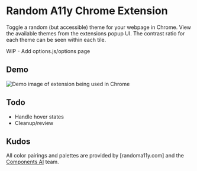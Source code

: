 # Random A11y Chrome Extension
Toggle a random (but accessible) theme for your webpage in Chrome. View the available themes from the extensions popup UI. The contrast ratio for each theme can be seen within each tile. 

WIP - Add options.js/options page

## Demo

![Demo image of extension being used in Chrome](https://user-images.githubusercontent.com/48612525/136687531-c3a14994-5525-4e5a-8590-b138832fce63.png)

## Todo
- Handle hover states
- Cleanup/review

## Kudos
All color pairings and palettes are provided by [randoma11y.com] and the [Components AI](https://components.ai/) team.